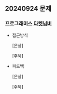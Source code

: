 ## 20240924 문제

### 프로그래머스 [타켓넘버](https://school.programmers.co.kr/learn/courses/30/lessons/43165)

- 접근방식

  [은상]
  
  
  [주혜]
  
- 피드백

  [은상]
  
  [주혜]
  
